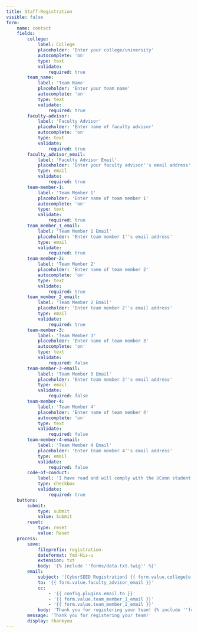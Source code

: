 ```yaml
---
title: Staff-Registration
visible: false
form:
    name: contact
    fields:
        college:
            label: College
            placeholder: 'Enter your college/university'
            autocomplete: 'on'
            type: text
            validate:
                required: true
        team_name:
            label: 'Team Name'
            placeholder: 'Enter your team name'
            autocomplete: 'on'
            type: text
            validate:
                required: true
        faculty-advisor:
            label: 'Faculty Advisor'
            placeholder: 'Enter name of faculty advisor'
            autocomplete: 'on'
            type: text
            validate:
                required: true
        faculty_advisor_email:
            label: 'Faculty Advisor Email'
            placeholder: 'Enter your faculty advisor''s email address'
            type: email
            validate:
                required: true
        team-member-1:
            label: 'Team Member 1'
            placeholder: 'Enter name of team member 1'
            autocomplete: 'on'
            type: text
            validate:
                required: true
        team_member_1_email:
            label: 'Team Member 1 Email'
            placeholder: 'Enter team member 1''s email address'
            type: email
            validate:
                required: true
        team-member-2:
            label: 'Team Member 2'
            placeholder: 'Enter name of team member 2'
            autocomplete: 'on'
            type: text
            validate:
                required: true
        team_member_2_email:
            label: 'Team Member 2 Email'
            placeholder: 'Enter team member 2''s email address'
            type: email
            validate:
                required: true
        team-member-3:
            label: 'Team Member 3'
            placeholder: 'Enter name of team member 3'
            autocomplete: 'on'
            type: text
            validate:
                required: false
        team-member-3-email:
            label: 'Team Member 3 Email'
            placeholder: 'Enter team member 3''s email address'
            type: email
            validate:
                required: false
        team-member-4:
            label: 'Team Member 4'
            placeholder: 'Enter name of team member 4'
            autocomplete: 'on'
            type: text
            validate:
                required: false
        team-member-4-email:
            label: 'Team Member 4 Email'
            placeholder: 'Enter team member 4''s email address'
            type: email
            validate:
                required: false
        code-of-conduct:
            label: 'I have read and will comply with the UConn student code of conduct guidelines'
            type: checkbox
            validate:
                required: true
    buttons:
        submit:
            type: submit
            value: Submit
        reset:
            type: reset
            value: Reset
    process:
        save:
            fileprefix: registration-
            dateformat: Ymd-His-u
            extension: txt
            body: '{% include ''forms/data.txt.twig'' %}'
        email:
            subject: '[CyberSEED Registration] {{ form.value.college|e }} {{ form.value.team_name|e }}'
            to: '{{ form.value.faculty_advisor_email }}'
            cc:
                - '{{ config.plugins.email.to }}'
                - '{{ form.value.team_member_1_email }}'
                - '{{ form.value.team_member_2_email }}'
            body: 'Thank you for registering your team! {% include ''forms/data.html.twig'' %}'
        message: 'Thank you for registering your team!'
        display: thankyou
---
```


